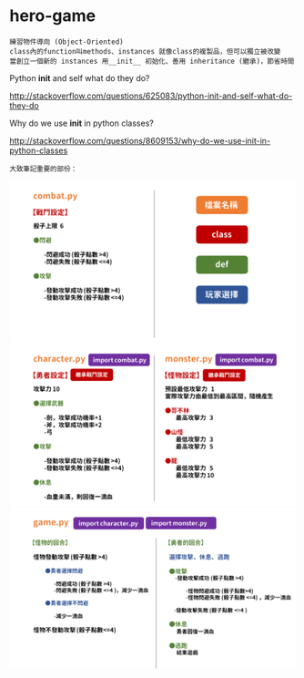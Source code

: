 # hero-game
    練習物件導向 (Object-Oriented)
    class內的function叫methods、instances 就像class的複製品，但可以獨立被改變
    當創立一個新的 instances 用__init__ 初始化、善用 inheritance (繼承)，節省時間
   
   Python __init__ and self what do they do?
   
   http://stackoverflow.com/questions/625083/python-init-and-self-what-do-they-do
   
   Why do we use __init__ in python classes?
   
   http://stackoverflow.com/questions/8609153/why-do-we-use-init-in-python-classes
   
    大致筆記重要的部份：

![](https://github.com/hipala/hero-game/blob/screenshots/pic1.PNG?raw=true)
![](https://github.com/hipala/hero-game/blob/screenshots/pic2.PNG?raw=true)
![](https://github.com/hipala/hero-game/blob/screenshots/pic3.PNG?raw=true)
